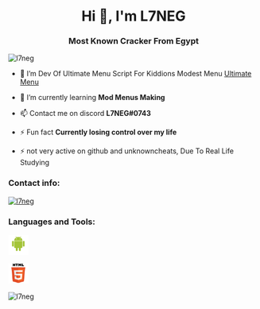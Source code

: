<h1 align="center">Hi 👋, I'm L7NEG</h1>
<h3 align="center">Most Known Cracker From Egypt</h3>

<p align="left"> <img src="https://komarev.com/ghpvc/?username=l7neg&label=Profile%20views&color=0e75b6&style=flat" alt="l7neg" /> </p>


- 🔭 I’m Dev Of Ultimate Menu Script For Kiddions Modest Menu [Ultimate Menu](https://www.unknowncheats.me/forum/grand-theft-auto-v/565688-1-64-ultimate-unlocker.html)

- 🌱 I’m currently learning **Mod Menus Making**

- 📫 Contact me on discord **L7NEG#0743**

- ⚡ Fun fact **Currently losing control over my life**

- ⚡ not very active on github and unknowncheats, Due To Real Life Studying
<h3 align="left">Contact info:</h3>
<p align="left">
<a href="https://dsc.gg/l7neg-" target="blank"><img align="center" src="https://l7neg.tk/img/discord.png" alt="l7neg" height="30" width="40" /></a>
</p>

<h3 align="left">Languages and Tools:</h3>
<p align="left"> <a href="https://developer.android.com" target="_blank"> <img src="https://raw.githubusercontent.com/devicons/devicon/master/icons/android/android-original-wordmark.svg" alt="android" width="40" height="40"/> </a> <a href="https://www.w3.org/html/" target="_blank">

 <img src="https://raw.githubusercontent.com/devicons/devicon/master/icons/html5/html5-original-wordmark.svg" alt="html5" width="40" height="40"/> </a> </p>

<p><img align="center" src="https://github-readme-stats.vercel.app/api/top-langs?username=l7neg&show_icons=true&locale=en&layout=compact" alt="l7neg" /></p>
